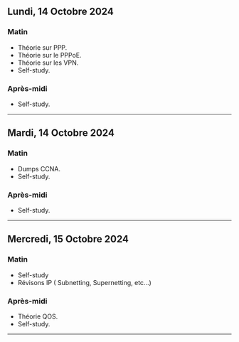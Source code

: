 ## Lundi, 14 Octobre 2024

### Matin
- Théorie sur PPP.
- Théorie sur le PPPoE.
- Théorie sur les VPN.
- Self-study.
### Après-midi
- Self-study.

---

## Mardi, 14 Octobre 2024
### Matin
- Dumps CCNA.
- Self-study.

### Après-midi
- Self-study.

---
## Mercredi, 15 Octobre 2024
### Matin
- Self-study
- Révisons IP ( Subnetting, Supernetting, etc...)

### Après-midi
- Théorie QOS.
- Self-study.

---